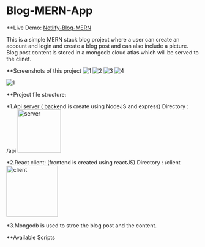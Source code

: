 # Blog-MERN-App

**Live Demo: [Netlify-Blog-MERN](https://snazzy-arithmetic-83818a.netlify.app/)

This is a simple MERN stack blog project where a user can create an account and login and create a blog post and can also include a picture. Blog post content is stored in a mongodb cloud atlas which will be served to the clinet.

**Screenshots of this project
![1](https://github.com/Aditya7848/Blog-MERN/assets/107929657/8908f029-fddf-403b-9cd2-9ba18b5cccd5)
![2](https://github.com/Aditya7848/Blog-MERN/assets/107929657/23bd3c0d-e117-488c-8028-3c1f8b4f9d8b)
![3](https://github.com/Aditya7848/Blog-MERN/assets/107929657/7bc4d979-bc8c-4dfd-897d-4f710e329759)
![4](https://github.com/Aditya7848/Blog-MERN/assets/107929657/3abeff0f-2b4a-4bb4-936e-b0b28c3711db)


![1](https://github.com/Aditya7848/Blog-MERN/assets/107929657/6d9938c4-ea40-4a83-b86b-c553072fb9c3)

**Project file structure:

*1.Api server ( backend is create using NodeJS and express)
  Directory : /api
  <img width="113" alt="server" src="https://github.com/Aditya7848/Blog-MERN/assets/107929657/ffd490f1-7532-4fb5-82fa-c23fdaf09b23">


*2.React client: (frontend is created using reactJS)
  Directory : /client
  <img width="134" alt="client" src="https://github.com/Aditya7848/Blog-MERN/assets/107929657/3b9fe59e-ab35-4d12-af1b-7f22801f0a04">


*3.Mongodb is used to stroe the blog post and the content.

**Available Scripts
